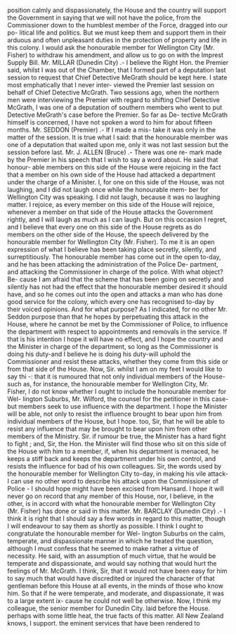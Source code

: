 position calmly and dispassionately, the House and the country will support the Government in saying that we will not have the police, from the Commissioner down to the humblest member of the Force, dragged into our po- litical life and politics. But we must keep them and support them in their arduous and often unpleasant duties in the protection of property and life in this colony. I would ask the honourable member for Wellington City (Mr. Fisher) to withdraw his amendment, and allow us to go on with the Imprest Supply Bill. Mr. MILLAR (Dunedin City) .- I believe the Right Hon. the Premier said, whilst I was out of the Chamber, that I formed part of a deputation last session to request that Chief Detective MeGrath should be kept here. I state most emphatically that I never inter- viewed the Premier last session on behalf of Chief Detective McGrath. Two sessions ago, when the northern men were interviewing the Premier with regard to shifting Chief Detective McGrath, I was one of a deputation of southern members who went to put Detective MeGrath's case before the Premier. So far as De- tective McGrath himself is concerned, I have not spoken a word to him for about fifteen months. Mr. SEDDON (Premier) .- If I made a mis- take it was only in the matter of the session. It is true what I said: that the honourable member was one of a deputation that waited upon me, only it was not last session but the session before last. Mr. J. ALLEN (Bruce) .- There was one re- mark made by the Premier in his speech that I wish to say a word about. He said that honour- able members on this side of the House were rejoicing in the fact that a member on his own side of the House had attacked a department under the charge of a Minister. I, for one on this side of the House, was not laughing, and I did not laugh once while the honourable mem- ber for Wellington City was speaking. I did not laugh, because it was no laughing matter. I rejoice, as every member on this side of the House will rejoice, whenever a member on that side of the House attacks the Government rightly, and I will laugh as much as I can laugh. But on this occasion I regret, and I believe that every one on this side of the House regrets as do members on the other side of the House, the speech delivered by the honourable member for Wellington City (Mr. Fisher). To me it is an open expression of what I believe has been taking place secretly, silently, and surreptitiously. The honourable member has come out in the open to-day, and he has been attacking the administration of the Police De- partment, and attacking the Commissioner in charge of the police. With what object? Be- cause I am afraid that the scheme that has been going on secretly and silently has not had the effect that the honourable member desired it should have, and so he comes out into the open and attacks a man who has done good service for the colony, which every one has recognised to-day by their voiced opinions. And for what purpose? As I indicated, for no other Mr. Seddon purpose than that he hopes by perpetuating this attack in the House, where he cannot be met by the Commissioner of Police, to influence the department with respect to appointments and removals in the service. If that is his intention I hope it will have no effect, and I hope the country and the Minister in charge of the department, so long as the Commissioner is doing his duty-and I believe he is doing his duty-will uphold the Commissioner and resist these attacks, whether they come from this side or from that side of the House. Now, Sir. whilst I am on my feet I would like to say thi -: that it is rumoured that not only individual members of the House-such as, for instance, the honourable member for Wellington City, Mr. Fisher, I do not know whether I ought to include the honourable member for Wel- lington Suburbs, Mr. Wilford, the counsel for the petitioner in this case-but members seek to use influence with the department. I hope the Minister will be able, not only to resist the influence brought to bear upon him from individual members of the House, but I hope. too, Sir, that he will be able to resist any influence that may be brought to bear upon him from other members of the Ministry. Sir. if rumour be true, the Minister has a hard fight to fight ; and, Sir, the Hon. the Minister will find those who sit on this side of the House with him to a member, if, when his department is menaced, he keeps a stiff back and keeps the department under his own control, and resists the influence for bad of his own colleagues. Sir, the words used by the honourable member for Wellington City to-day, in making his vile attack-I can use no other word to describe his attack upon the Commissioner of Police - I should hope might have been excised from Hansard. I hope it will never go on record that any member of this House, nor, I believe, in the other, is in accord with what the honourable member for Wellington City (Mr. Fisher) has done or said in this matter. Mr. BARCLAY (Dunedin City) .- I think it is right that I should say a few words in regard to this matter, though I will endeavour to say them as shortly as possible. I think I ought to congratulate the honourable member for Wel- lington Suburbs on the calm, temperate, and dispassionate manner in which he treated the question, although I must confess that he seemed to make rather a virtue of necessity. He said, with an assumption of much virtue, that he would be temperate and dispassionate, and would say nothing that would hurt the feelings of Mr. McGrath. I think, Sir, that it would not have been easy for him to say much that would have discredited or injured the character of that gentleman before this House at all events, in the minds of those who know him. So that if he were temperate, and moderate, and dispassionate, it was to a large extent ix- cause he could not well be otherwise. Now, I think my colleague, the senior member for Dunedin City. laid before the House. perhaps with some little heat, the true facts of this matter. All New Zealand knows, I support. the eminent services that have been rendered to 